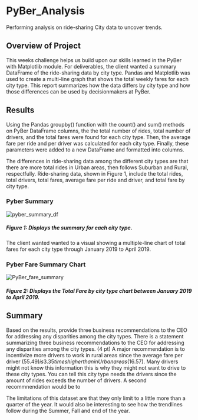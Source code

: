 # PyBer_Analysis
Performing analysis on ride-sharing City data to uncover trends.
## Overview of Project
This weeks challenge helps us build upon our skills learned in the PyBer with Matplotlib module. For deliverables, the client wanted a summary DataFrame of the ride-sharing data by city type. Pandas and Matplotlib was used to create a multi-line graph that shows the total weekly fares for each city type. This report summarizes how the data differs by city type and how those differences can be used by decisionmakers at PyBer.

## Results
Using the Pandas groupby() function with the count() and sum() methods on PyBer DataFrame columns, the the total number of rides, total number of drivers, and the total fares were found for each city type. Then, the average fare per ride and per driver was calculated for each city type. Finally, these parameters were added to a new DataFrame and formatted into columns.

The differences in ride-sharing data among the different city types are that there are more total rides in Urban areas, then follows Suburban and Rural, respectfully. Ride-sharing data, shown in Figure 1, include the total rides, total drivers, total fares, average fare per ride and driver, and total fare by city type.
### Pyber Summary
![pyber_summary_df](https://user-images.githubusercontent.com/107658895/178622101-39e389c7-6189-404f-b665-547ba45b0dad.png)
##### Figure 1: Displays the summary for each city type.

The client wanted wanted to a visual showing a multiple-line chart of total fares for each city type through January 2019 to April 2019.

### Pyber Fare Summary Chart
![PyBer_fare_summary](https://user-images.githubusercontent.com/107658895/178627421-5c465a87-515e-43c6-8906-6e856428d361.png)
##### Figure 2: Displays the Total Fare by city type chart between January 2019 to April 2019.



## Summary

Based on the results, provide three business recommendations to the CEO for addressing any disparities among the city types. There is a statement summarizing three business recommendations to the CEO for addressing any disparities among the city types. (4 pt)
A major recommendation is to incentivize more drivers to work in rural areas since the average fare per driver ($55.49) is 3.35 times higher than in Urban areas ($16.57). Many drivers might not know this information this is why they might not want to drive to these city types. You can tell this city type needs the drivers since the amount of rides exceeds the number of drivers.  A second recommnendation would be to


The limitations of this dataset are that they only limit to a little more than a quarter of the year. It would also be interesting to see how the trendlines follow during the Summer, Fall and end of the year.
